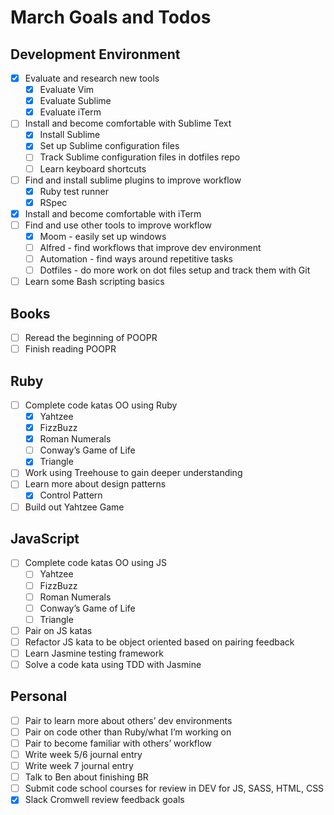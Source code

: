 
# March Goals and Todos
## Development Environment
- [x] Evaluate and research new tools
	- [x] Evaluate Vim
	- [x] Evaluate Sublime
	- [x] Evaluate iTerm
- [ ] Install and become comfortable with Sublime Text
	- [x] Install Sublime
	- [x] Set up Sublime configuration files
	- [ ] Track Sublime configuration files in dotfiles repo
	- [ ] Learn keyboard shortcuts
- [ ] Find and install sublime plugins to improve workflow
	- [x] Ruby test runner
	- [x] RSpec
- [x] Install and become comfortable with iTerm
- [ ] Find and use other tools to improve workflow
	- [x] Moom - easily set up windows
	- [ ] Alfred - find workflows that improve dev environment
	- [ ] Automation - find ways around repetitive tasks
	- [ ] Dotfiles - do more work on dot files setup and track them with Git
- [ ] Learn some Bash scripting basics

## Books
- [ ] Reread the beginning of POOPR
- [ ] Finish reading POOPR

## Ruby
- [ ] Complete code katas OO using Ruby
	- [x] Yahtzee
	- [x] FizzBuzz
	- [x] Roman Numerals
	- [ ] Conway’s Game of Life
	- [x] Triangle
- [ ] Work using Treehouse to gain deeper understanding
- [ ] Learn more about design patterns
	- [x] Control Pattern
- [ ] Build out Yahtzee Game

## JavaScript
- [ ] Complete code katas OO using JS
	- [ ] Yahtzee
	- [ ] FizzBuzz
	- [ ] Roman Numerals
	- [ ] Conway’s Game of Life
	- [ ] Triangle
- [ ] Pair on JS katas
- [ ] Refactor JS kata to be object oriented based on pairing feedback
- [ ] Learn Jasmine testing framework
- [ ] Solve a code kata using TDD with Jasmine

## Personal
- [ ] Pair to learn more about others’ dev environments
- [ ] Pair on code other than Ruby/what I’m working on
- [ ] Pair to become familiar with others’ workflow
- [ ] Write week 5/6 journal entry
- [ ] Write week 7 journal entry
- [ ] Talk to Ben about finishing BR
- [ ] Submit code school courses for review in DEV for JS, SASS, HTML, CSS 
- [x] Slack Cromwell review feedback goals
